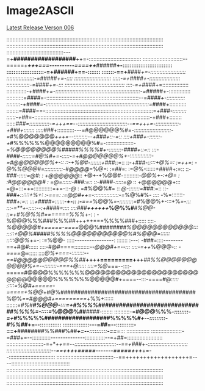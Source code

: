 # Image2ASCII

[Latest Release Verson 006](https://github.com/Fklyf/Image2ASCII/blob/Workflow/Image2ASCII%20006.py)

::::::::::::::::::::::::::::::::::::::::::::::::::::::::::::::::::::::::::::::::::::::::::::::::::::::
::::::::::::::::::::::::::::::::::::::::::::::::::::::::::::::::::::::::::::::::::::::::::::::::::::::
:::::::::::::::::::::::::::::::::::::---=+**##################**++=-::::::::::::::::::::::::::::::::::
::::::::::::::::::::::::::--=====+****++*+===----------====++***######**+-::::::::::::::::::::::::::::
:::::::::::::::::::::-=+*######*+==-:::::::               :::::::-==+**####*+=-:::::::::::::::::::::::
::::::::::::::::::-=*#####*+=-::::    ::::::::::::::::::::::::    :::::-=+*####*+-::::::::::::::::::::
:::::::::::::::-=*####*+=-:::  ::::::::::::::::::::::::::::::::::::::: ::::-=+####*+=:::::::::::::::::
:::::::::::::-+####*+=-:::::::::::::::::::::::::::::::::::::::::::::::::::::::-=*#####+-::::::::::::::
:::::::::::=*####*=-::::::::::::::::::::::::::::::::::::::::::::::::::::::::::::--=*####+-::::::::::::
:::::::::-+####=-:::::::::::::::::::::::::::::::::::::::::::::::::::::::::::::::::::=*####+:::::::::::
::::::::=####==-::::::::::::::::::::::::::::::::::::::::::::::::::::::::::::::::::::::=+###*-:::::::::
::::::-+##*=-:::::::::::::::::::::::::::::::::::::::::::::::::::::::::::::::::::::::::::-+###+::::::::
::::::*###=:::::::::::::-=+++==--::::::::::::::::::::::::::::::::--==+++=-:::::::::::::::-+###+:::::::
:::::*###+:::::::::::---=#@@@@@@%#*=-::::::::::::::::::::::::-=*#%@@@@@@@*+++=--:::::::::--+###+::-=::
::::+###+-:::::::-+*#%%%%%%@@@@@@@@@%#=-::::::::::::::::::-=*%@@@@@@@@%#####%%%%#+-::::::::-####+::=::
:::-####-::::::=#@%#+=-:::::-=+#@@@@@@@%+-::::::::::::::-=#@@@@@@@%+-::      ::-+%@#-:::::::+###*::=::
::-+###*-:::::+@%=:   :=++=:    -*@%*%@@@#=::::::::::::-#@@@@*=%@=:   :=*##*=:   :=@%-::::::+####+:=::
::-*###-:::::=@#:  : +@@@@@@*::   +@+-+%@@#-::::::::::-*@@%+-:+@=  : :#@@@@@@#  :  =@=::::::-*###*:=::
::-####-:::::=@*  :: +@@@@@@+:::  =@=:::=+=::::::::::::=+=-::-*@*   : =#%@@%#= ::  *@-:::::::=###*:=::
::-*###+::::::+%+:    :-===:    :=@@#++=-::::::::::::::::-=*%@%#%*-     ::::     -*%=:::::::-*###+:=::
:::+####=::::::-**+-::       :-=**==*%@@%*=-:::::::::=*#%@@%+-:::+%*=-:::  :::-=**+-:::::--:+####=::::
::::*###***++++++*%@%%#****#%@@*-   ::=+#%@%%#=======%%%*+-:   : -%@@@%%%###%%%##+++++===%%%%###+:::::
::::-*%@@@@@#+=====-====*@@@%###***#####%@@@@@@@@@@@@*:::   :::::+@@%#####%%%%@@@@@@@@@@@%#%@@@=::::::
:::::*@@%*+=-:         :=%@@-   :::::----------------:  ::::::: :---:    -###=::::--------==+#@#::::::
::::-#@#====::::::::::--*@@@#+=--:::                            ::::-=++*%@@@*-::        -====*@=:::::
::::*@%+===-::::::::--==#@@@@@@@@@@%%##***++++=========+++****##%%@@@@@@@@@@@%+=--::::::::-===+@*:::::
::::=%@*===--::::-=====#@@@@%%%%%%%@@@@@@@@@@@@@@@@@@@@@@@@@@@@@@@%%%%%%%@@@@@#+====--:::-====#@*:::::
:::::=%@#+=====-=====+%@@*+#@%########################################%@%*==#@@@#+=========+*%%+::::::
:::::::=*#%#******#%@@@*-:::=+#%%%%###############################%%%%*=-::::=*%@@@%##***####*-:::::::
::::::::::-=**#@@@%%%*-::::::::-=+*#%%%%%###################%%%%%#*+--:::::::::-#%%##*+=--::::::::::::
:::::::::::::::---=*##*=--::::::::::-==+**########%%###%##***+=--::::::::::-==***=:::  :::::::::::::::
::::::::::::::::::::-=*###*+=--::::::::::::--------------:::::::::::::--=+*##*=:::::::::::::::::::::::
::::::::::::::::::::::::-=+****++==--:::::::::::::::::::::::::::--==+*###*+-::::::::::::::::::::::::::
:::::::::::::::::::::::::::::--==*****++++=====-------=====+++******+=--::::::::::::::::::::::::::::::
:::::::::::::::::::::::::::::::::::::--==++++++++++++++++++=----::::::::::::::::::::::::::::::::::::::
::::::::::::::::::::::::::::::::::::::::::::::::::::::::::::::::::::::::::::::::::::::::::::::::::::::
::::::::::::::::::::::::::::::::::::::::::::::::::::::::::::::::::::::::::::::::::::::::::::::::::::::
::::::::::::::::::::::::::::::::::::::::::::::::::::::::::::::::::::::::::::::::::::::::::::::::::::::
